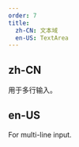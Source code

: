 ```yaml
---
order: 7
title:
  zh-CN: 文本域
  en-US: TextArea
---
```


## zh-CN

用于多行输入。

## en-US

For multi-line input.
